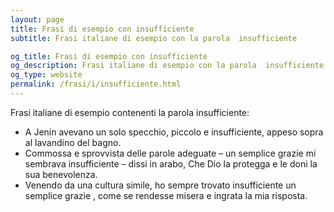 ```yaml
---
layout: page
title: Frasi di esempio con insufficiente 
subtitle: Frasi italiane di esempio con la parola  insufficiente

og_title: Frasi di esempio con insufficiente 
og_description: Frasi italiane di esempio con la parola  insufficiente
og_type: website
permalink: /frasi/i/insufficiente.html
---
```


Frasi italiane di esempio contenenti la parola insufficiente:


- A Jenin avevano un solo specchio, piccolo e insufficiente, appeso sopra al lavandino del bagno.
- Commossa e sprovvista delle parole adeguate – un semplice grazie mi sembrava insufficiente – dissi in arabo, Che Dio la protegga e le doni la sua benevolenza.
- Venendo da una cultura simile, ho sempre trovato insufficiente un semplice grazie , come se rendesse misera e ingrata la mia risposta.
